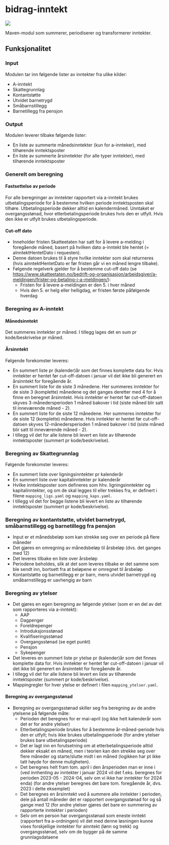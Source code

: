 # bidrag-inntekt

![](https://github.com/navikt/bidrag-inntekt/workflows/maven%20deploy/badge.svg)

Maven-modul som summerer, periodiserer og transformerer inntekter.

## Funksjonalitet

### Input
Modulen tar inn følgende lister av inntekter fra ulike kilder:
- A-inntekt
- Skattegrunnlag
- Kontantstøtte
- Utvidet barnetrygd
- Småbarnstillegg
- Barnetillegg fra pensjon

### Output
Modulen leverer tilbake følgende lister:
- En liste av summerte månedsinntekter (kun for a-innteker), med tilhørende inntektsposter
- En liste av summerte årsinntekter (for alle typer inntekter), med tilhørende inntektsposter

### Generelt om beregning

#### Fastsettelse av periode
For alle beregninger av inntekter rapportert via a-inntekt brukes utbetalingsperiode for å bestemme hvilken periode inntektsposten skal tilhøre. Utbetalingsperiode dekker alltid en kalendermåned. Unntaket er overgangsstønad, hvor etterbetalingsperiode brukes hvis den er utfylt. Hvis den ikke er utfylt brukes utbetalingsperiode.

#### Cut-off dato
- Inneholder fristen Skatteetaten har satt for å levere a-melding i foregående måned, basert på hvilken dato a-inntekt ble hentet (= aInntektHentetDato i requesten).
- Denne datoen brukes til å styre hvilke inntekter som skal returneres (hvis ainntektHentetDato er før fristen går vi en måned lengre tilbake).
- Følgende regelverk gjelder for å bestemme cut-off dato (se https://www.skatteetaten.no/bedrift-og-organisasjon/arbeidsgiver/a-meldingen/frister-og-betaling-i-a-meldingen/):
  - Fristen for å levere a-meldingen er den 5. i hver måned
  - Hvis den 5. er helg eller helligdag, er fristen første påfølgende hverdag

### Beregning av A-inntekt

#### Månedsinntekt
Det summeres inntekter pr måned. I tillegg lages det en sum pr kode/beskrivelse pr måned.

#### Årsinntekt
Følgende forekomster leveres:
- En summert liste pr (kalender)år som det finnes komplette data for. Hvis inntekter er hentet før cut-off-datoen i januar vil det ikke bli generert en årsinntekt for foregående år.
- En summert liste for de siste 3 månedene. Her summeres inntekter for de siste 3 (komplette) månedene og det ganges deretter med 4 for å finne en beregnet årsinntekt. Hvis inntekter er hentet før cut-off-datoen skyves 3-månedersperioden 1 måned bakover i tid (siste måned blir satt til inneværende måned - 2).
- En summert liste for de siste 12 månedene. Her summeres inntekter for de siste 12 (komplette) månedene. Hvis inntekter er hentet før cut-off-datoen skyves 12-månedersperioden 1 måned bakover i tid (siste måned blir satt til inneværende måned - 2).
- I tillegg vil det for alle listene bli levert en liste av tilhørende inntektsposter (summert pr kode/beskrivelse).

### Beregning av Skattegrunnlag
Følgende forekomster leveres:
- En summert liste over ligningsinntekter pr kalenderår
- En summert liste over kapitalinntekter pr kalenderår
- Hvilke inntektsposter som defineres som hhv. ligningsinntekter og kapitalinntekter, og om de skal legges til eller trekkes fra, er definert i filene `mapping_ligs.yaml` og `mapping_kaps.yaml`.
- I tillegg vil det for begge listene bli levert en liste av tilhørende inntektsposter (summert pr kode/beskrivelse).

### Beregning av kontantstøtte, utvidet barnetrygd, småbarnstillegg og barnetillegg fra pensjon
- Input er et månedsbeløp som kan strekke seg over en periode på flere måneder
- Det gjøres en omregning av månedsbeløp til årsbeløp (dvs. det ganges med 12)
- Det leveres tilbake en liste over årsbeløp
- Periodene beholdes, slik at det som leveres tilbake er det samme som ble sendt inn, bortsett fra at beløpene er omregnet til årsbeløp
- Kontantstøtte og barnetillegg er pr barn, mens utvidet barnetrygd og småbarnstillegg er uavhengig av barn

### Beregning av ytelser
- Det gjøres en egen beregning av følgende ytelser (som er en del av det som rapporteres via a-inntekt):
  - AAP
  - Dagpenger
  - Foreldrepenger
  - Introduksjonsstønad
  - Kvalifiseringsstønad
  - Overgangsstønad (se eget punkt)
  - Pensjon
  - Sykepenger
- Det leveres en summert liste pr ytelse pr (kalender)år som det finnes komplette data for. Hvis inntekter er hentet før cut-off-datoen i januar vil det ikke bli generert en årsinntekt for foregående år.
- I tillegg vil det for alle listene bli levert en liste av tilhørende inntektsposter (summert pr kode/beskrivelse).
- Mappingregler for hver ytelse er definert i filen `mapping_ytelser.yaml`.

#### Beregning av overgangsstønad
- Beregning av overgangsstønad skiller seg fra beregning av de andre ytelsene på følgende måte:
  - Perioden det beregnes for er mai-april (og ikke helt kalenderår som det er for andre ytelser)
  - Etterbetalingsperiode brukes for å bestemme år-måned-periode hvis den er utfylt; hvis ikke brukes utbetalingsperiode (for andre ytelser brukes bare utbetalingsperiode)
  - Det er lagt inn en forutsetning om at etterbetalingsperiode alltid dekker eksakt en måned, men i teorien kan den strekke seg over flere måneder og starte/slutte midt i en måned (logikken har pt ikke tatt høyde for denne muligheten).
  - Det beregnes helt fram tom. april i den årsperioden man er inne i (ved innhenting av inntekter i januar 2024 vil det f.eks. beregnes for perioden 2023-05 - 2024-04, selv om vi ikke har inntekter for 2024 enda) (for andre ytelser beregnes det bare tom. foregående år, dvs. 2023 i dette eksemplet)
  - Det beregnes en årsinntekt ved å summere alle inntekter i perioden, dele på antall måneder det er rapportert overgangsstønad for og så gange med 12 (for andre ytelser gjøres det bare en summering av rapporterte inntekter i perioden)
  - Selv om en person har overgangsstønad som eneste inntekt (rapportert fra a-ordningen) vil det med denne løsningen kunne vises forskjellige inntekter for ainntekt (lønn og trekk) og overgangsstønad, selv om de bygger på de samme grunnlagsdataene